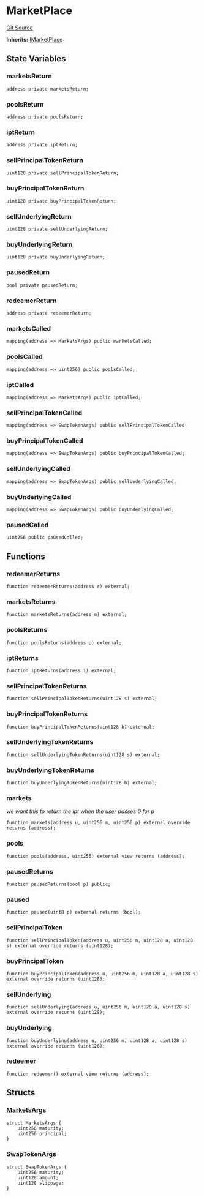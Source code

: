 # MarketPlace
[Git Source](https://github.com/Swivel-Finance/illuminate/blob/7162e4822e4bbebd99b67c43e703ecedf92a2138/src/mocks/MarketPlace.sol)

**Inherits:**
[IMarketPlace](/src/interfaces/IMarketPlace.sol/contract.IMarketPlace.md)


## State Variables
### marketsReturn

```solidity
address private marketsReturn;
```


### poolsReturn

```solidity
address private poolsReturn;
```


### iptReturn

```solidity
address private iptReturn;
```


### sellPrincipalTokenReturn

```solidity
uint128 private sellPrincipalTokenReturn;
```


### buyPrincipalTokenReturn

```solidity
uint128 private buyPrincipalTokenReturn;
```


### sellUnderlyingReturn

```solidity
uint128 private sellUnderlyingReturn;
```


### buyUnderlyingReturn

```solidity
uint128 private buyUnderlyingReturn;
```


### pausedReturn

```solidity
bool private pausedReturn;
```


### redeemerReturn

```solidity
address private redeemerReturn;
```


### marketsCalled

```solidity
mapping(address => MarketsArgs) public marketsCalled;
```


### poolsCalled

```solidity
mapping(address => uint256) public poolsCalled;
```


### iptCalled

```solidity
mapping(address => MarketsArgs) public iptCalled;
```


### sellPrincipalTokenCalled

```solidity
mapping(address => SwapTokenArgs) public sellPrincipalTokenCalled;
```


### buyPrincipalTokenCalled

```solidity
mapping(address => SwapTokenArgs) public buyPrincipalTokenCalled;
```


### sellUnderlyingCalled

```solidity
mapping(address => SwapTokenArgs) public sellUnderlyingCalled;
```


### buyUnderlyingCalled

```solidity
mapping(address => SwapTokenArgs) public buyUnderlyingCalled;
```


### pausedCalled

```solidity
uint256 public pausedCalled;
```


## Functions
### redeemerReturns


```solidity
function redeemerReturns(address r) external;
```

### marketsReturns


```solidity
function marketsReturns(address m) external;
```

### poolsReturns


```solidity
function poolsReturns(address p) external;
```

### iptReturns


```solidity
function iptReturns(address i) external;
```

### sellPrincipalTokenReturns


```solidity
function sellPrincipalTokenReturns(uint128 s) external;
```

### buyPrincipalTokenReturns


```solidity
function buyPrincipalTokenReturns(uint128 b) external;
```

### sellUnderlyingTokenReturns


```solidity
function sellUnderlyingTokenReturns(uint128 s) external;
```

### buyUnderlyingTokenReturns


```solidity
function buyUnderlyingTokenReturns(uint128 b) external;
```

### markets

*we want this to return the ipt when the user passes 0 for p*


```solidity
function markets(address u, uint256 m, uint256 p) external override returns (address);
```

### pools


```solidity
function pools(address, uint256) external view returns (address);
```

### pausedReturns


```solidity
function pausedReturns(bool p) public;
```

### paused


```solidity
function paused(uint8 p) external returns (bool);
```

### sellPrincipalToken


```solidity
function sellPrincipalToken(address u, uint256 m, uint128 a, uint128 s) external override returns (uint128);
```

### buyPrincipalToken


```solidity
function buyPrincipalToken(address u, uint256 m, uint128 a, uint128 s) external override returns (uint128);
```

### sellUnderlying


```solidity
function sellUnderlying(address u, uint256 m, uint128 a, uint128 s) external override returns (uint128);
```

### buyUnderlying


```solidity
function buyUnderlying(address u, uint256 m, uint128 a, uint128 s) external override returns (uint128);
```

### redeemer


```solidity
function redeemer() external view returns (address);
```

## Structs
### MarketsArgs

```solidity
struct MarketsArgs {
    uint256 maturity;
    uint256 principal;
}
```

### SwapTokenArgs

```solidity
struct SwapTokenArgs {
    uint256 maturity;
    uint128 amount;
    uint128 slippage;
}
```

